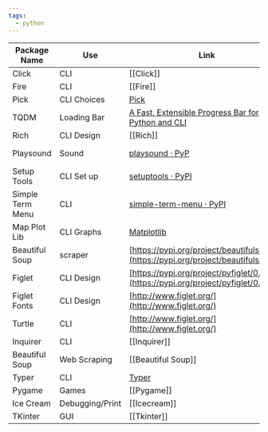 ```yaml
---
tags:
  - python
---
```

| Package Name     | Use             | Link                                                                                 | Tags    |
| ---------------- | --------------- | ------------------------------------------------------------------------------------ | ------- |
| Click            | CLI             | [[Click]]                                                                            | #CLI    |
| Fire             | CLI             | [[Fire]]                                                                             | #CLI    |
| Pick             | CLI Choices     | [Pick](https://pypi.org/project/pick/)                                               | #CLI    |
| TQDM             | Loading Bar     | [A Fast, Extensible Progress Bar for Python and CLI](https://github.com/tqdm/tqdm)   | #CLI    |
| Rich             | CLI Design      | [[Rich]]                                                                             | #CLI    |
| Playsound        | Sound           | [playsound · PyP](https://pypi.org/project/playsound/)                               | no tags |
| Setup Tools      | CLI Set up      | [setuptools · PyPI](https://pypi.org/project/setuptools/)                            | #CLI    |
| Simple Term Menu | CLI             | [simple-term-menu · PyPI](https://pypi.org/project/simple-term-menu/)                | #CLI    |
| Map Plot Lib     | CLI Graphs      | [Matplotlib](https://matplotlib.org/)                                                | no tags |
| Beautiful Soup   | scraper         | [https://pypi.org/project/beautifulsoup4/](https://pypi.org/project/beautifulsoup4/) | no tags |
| Figlet           | CLI Design      | [https://pypi.org/project/pyfiglet/0.7/](https://pypi.org/project/pyfiglet/0.7/)     | #CLI    |
| Figlet Fonts     | CLI Design      | [http://www.figlet.org/](http://www.figlet.org/)                                     | #CLI    |
| Turtle           | CLI             | [http://www.figlet.org/](http://www.figlet.org/)                                     | no tags |
| Inquirer         | CLI             | [[Inquirer]]                                                                         | #CLI    |
| Beautiful Soup   | Web Scraping    | [[Beautiful Soup]]                                                                   |         |
| Typer            | CLI             | [Typer](https://typer.tiangolo.com/)                                                 | #CLI    |
| Pygame           | Games           | [[Pygame]]                                                                           |         |
| Ice Cream        | Debugging/Print | [[Icecream]]                                                                         |         |
| TKinter          | GUI             | [[Tkinter]]                                                                          |         |

